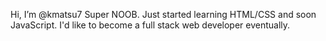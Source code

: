 Hi, I’m @kmatsu7
Super NOOB.  Just started learning HTML/CSS and soon JavaScript.  I'd like to become a full stack web developer eventually.

<!---
kmatsu7/kmatsu7 is a ✨ special ✨ repository because its `README.md` (this file) appears on your GitHub profile.
You can click the Preview link to take a look at your changes.
--->

